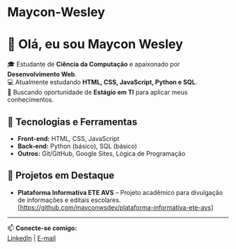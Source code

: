 # Maycon-Wesley
# 👋 Olá, eu sou Maycon Wesley

🎓 Estudante de **Ciência da Computação** e apaixonado por **Desenvolvimento Web**.  
💻 Atualmente estudando **HTML, CSS, JavaScript, Python e SQL**.  
🚀 Buscando oportunidade de **Estágio em TI** para aplicar meus conhecimentos.  

## 🔧 Tecnologias e Ferramentas
- **Front-end:** HTML, CSS, JavaScript
- **Back-end:** Python (básico), SQL (básico)
- **Outros:** Git/GitHub, Google Sites, Lógica de Programação

## 📂 Projetos em Destaque
- **Plataforma Informativa ETE AVS** – Projeto acadêmico para divulgação de informações e editais escolares.
  [https://github.com/mayconwsdev/plataforma-informativa-ete-avs]
---

📫 **Conecte-se comigo:**  
[LinkedIn](www.linkedin.com/in/mayconwesley) | [E-mail](mayconwesleydasilva139@gmail.com)
